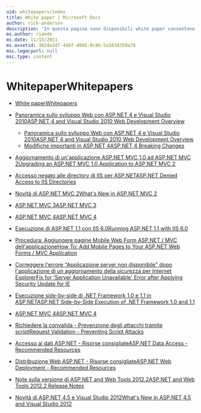 ```yaml
---
uid: whitepapers/index
title: White paper | Microsoft Docs
author: rick-anderson
description: 'In questa pagina sono disponibili white paper consentono di installare e configurare ASP.NET di supporto per la scrittura di applicazioni ASP.NET sicure, veloci e flessibili.'
ms.author: riande
ms.date: 11/15/2011
ms.assetid: 3824e2d7-446f-406b-9c8b-5a1634359a78
msc.legacyurl: null
msc.type: content
---
```

<a name="whitepapers"></a><span data-ttu-id="6d8f1-103">Whitepaper</span><span class="sxs-lookup"><span data-stu-id="6d8f1-103">Whitepapers</span></span>
====================
- [<span data-ttu-id="6d8f1-104">White paper</span><span class="sxs-lookup"><span data-stu-id="6d8f1-104">Whitepapers</span></span>](overview.md)
- [<span data-ttu-id="6d8f1-105">Panoramica sullo sviluppo Web con ASP.NET 4 e Visual Studio 2010</span><span class="sxs-lookup"><span data-stu-id="6d8f1-105">ASP.NET 4 and Visual Studio 2010 Web Development Overview</span></span>](aspnet4/index.md)

    - [<span data-ttu-id="6d8f1-106">Panoramica sullo sviluppo Web con ASP.NET 4 e Visual Studio 2010</span><span class="sxs-lookup"><span data-stu-id="6d8f1-106">ASP.NET 4 and Visual Studio 2010 Web Development Overview</span></span>](aspnet4/overview.md)
    - [<span data-ttu-id="6d8f1-107">Modifiche importanti in ASP.NET 4</span><span class="sxs-lookup"><span data-stu-id="6d8f1-107">ASP.NET 4 Breaking Changes</span></span>](aspnet4/breaking-changes.md)
- [<span data-ttu-id="6d8f1-108">Aggiornamento di un'applicazione ASP.NET MVC 1.0 ad ASP.NET MVC 2</span><span class="sxs-lookup"><span data-stu-id="6d8f1-108">Upgrading an ASP.NET MVC 1.0 Application to ASP.NET MVC 2</span></span>](aspnet-mvc2-upgrade-notes.md)
- [<span data-ttu-id="6d8f1-109">Accesso negato alle directory di IIS per ASP.NET</span><span class="sxs-lookup"><span data-stu-id="6d8f1-109">ASP.NET Denied Access to IIS Directories</span></span>](denied-access-to-iis-directories.md)
- [<span data-ttu-id="6d8f1-110">Novità di ASP.NET MVC 2</span><span class="sxs-lookup"><span data-stu-id="6d8f1-110">What's New in ASP.NET MVC 2</span></span>](what-is-new-in-aspnet-mvc.md)
- [<span data-ttu-id="6d8f1-111">ASP.NET MVC 3</span><span class="sxs-lookup"><span data-stu-id="6d8f1-111">ASP.NET MVC 3</span></span>](mvc3-release-notes.md)
- [<span data-ttu-id="6d8f1-112">ASP.NET MVC 4</span><span class="sxs-lookup"><span data-stu-id="6d8f1-112">ASP.NET MVC 4</span></span>](mvc4-beta-release-notes.md)
- [<span data-ttu-id="6d8f1-113">Esecuzione di ASP.NET 1.1 con IIS 6.0</span><span class="sxs-lookup"><span data-stu-id="6d8f1-113">Running ASP.NET 1.1 with IIS 6.0</span></span>](aspnet-and-iis6.md)
- [<span data-ttu-id="6d8f1-114">Procedura: Aggiungere pagine Mobile Web Form ASP.NET / MVC dell'applicazione</span><span class="sxs-lookup"><span data-stu-id="6d8f1-114">How To: Add Mobile Pages to Your ASP.NET Web Forms / MVC Application</span></span>](add-mobile-pages-to-your-aspnet-web-forms-mvc-application.md)
- [<span data-ttu-id="6d8f1-115">Correggere l'errore "Applicazione server non disponibile" dopo l'applicazione di un aggiornamento della sicurezza per Internet Explorer</span><span class="sxs-lookup"><span data-stu-id="6d8f1-115">Fix for 'Server Application Unavailable' Error after Applying Security Update for IE</span></span>](ms03-32-issue.md)
- [<span data-ttu-id="6d8f1-116">Esecuzione side-by-side di .NET Framework 1.0 e 1.1 in ASP.NET</span><span class="sxs-lookup"><span data-stu-id="6d8f1-116">ASP.NET Side-by-Side Execution of .NET Framework 1.0 and 1.1</span></span>](side-by-side-with-10.md)
- [<span data-ttu-id="6d8f1-117">ASP.NET MVC 4</span><span class="sxs-lookup"><span data-stu-id="6d8f1-117">ASP.NET MVC 4</span></span>](mvc4-release-notes.md)
- [<span data-ttu-id="6d8f1-118">Richiedere la convalida - Prevenzione degli attacchi tramite script</span><span class="sxs-lookup"><span data-stu-id="6d8f1-118">Request Validation - Preventing Script Attacks</span></span>](request-validation.md)
- [<span data-ttu-id="6d8f1-119">Accesso ai dati ASP.NET - Risorse consigliate</span><span class="sxs-lookup"><span data-stu-id="6d8f1-119">ASP.NET Data Access - Recommended Resources</span></span>](aspnet-data-access-content-map.md)
- [<span data-ttu-id="6d8f1-120">Distribuzione Web ASP.NET - Risorse consigliate</span><span class="sxs-lookup"><span data-stu-id="6d8f1-120">ASP.NET Web Deployment - Recommended Resources</span></span>](aspnet-web-deployment-content-map.md)
- [<span data-ttu-id="6d8f1-121">Note sulla versione di ASP.NET and Web Tools 2012.2</span><span class="sxs-lookup"><span data-stu-id="6d8f1-121">ASP.NET and Web Tools 2012.2 Release Notes</span></span>](aspnet-and-web-tools-20122-release-notes.md)
- [<span data-ttu-id="6d8f1-122">Novità di ASP.NET 4.5 e Visual Studio 2012</span><span class="sxs-lookup"><span data-stu-id="6d8f1-122">What's New in ASP.NET 4.5 and Visual Studio 2012</span></span>](whats-new-in-aspnet-45-and-visual-studio-2012.md)
